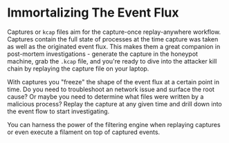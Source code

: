 # Immortalizing The Event Flux

Captures or `kcap` files aim for the capture-once replay-anywhere workflow. Captures contain the full state of processes at the time capture was taken as well as the originated event flux. This makes them a great companion in post-mortem investigations - generate the capture in the honeypot machine, grab the `.kcap` file, and you're ready to dive into the attacker kill chain by replaying the capture file on your laptop.

With captures you "freeze" the shape of the event flux at a certain point in time. Do you need to troubleshoot an network issue and surface the root cause? Or maybe you need to determine what files were written by a malicious process? Replay the capture at any given time and drill down into the event flow to start investigating.

You can harness the power of the filtering engine when replaying captures or even execute a filament on top of captured events.
